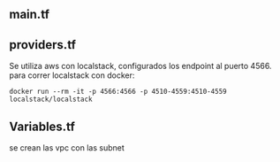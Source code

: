 ## main.tf 


## providers.tf 
Se utiliza aws con localstack, configurados los endpoint al puerto 4566. para correr localstack con docker: 
```
docker run --rm -it -p 4566:4566 -p 4510-4559:4510-4559 localstack/localstack
```

## Variables.tf
se crean las vpc con las subnet
